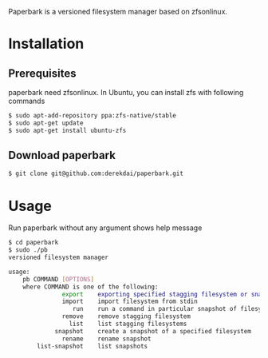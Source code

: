 Paperbark is a versioned filesystem manager based on zfsonlinux.

# Installation
## Prerequisites
paperbark need zfsonlinux. In Ubuntu, you can install zfs with following
commands
```bash
$ sudo apt-add-repository ppa:zfs-native/stable
$ sudo apt-get update
$ sudo apt-get install ubuntu-zfs
```

## Download paperbark
```bash
$ git clone git@github.com:derekdai/paperbark.git
```

# Usage
Run paperbark without any argument shows help message
```bash
$ cd paperbark
$ sudo ./pb
versioned filesystem manager

usage:
    pb COMMAND [OPTIONS]
    where COMMAND is one of the following:
               export    exporting specified stagging filesystem or snapshot
               import    import filesystem from stdin
                  run    run a command in particular snapshot of filesystem
               remove    remove stagging filesystem
                 list    list stagging filesystems
             snapshot    create a snapshot of a specified filesystem
               rename    rename snapshot
        list-snapshot    list snapshots
```
